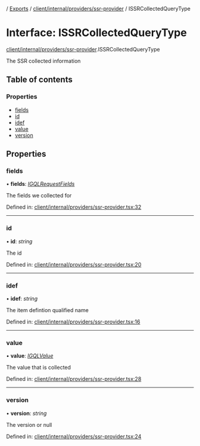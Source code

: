 [](../README.md) / [Exports](../modules.md) / [client/internal/providers/ssr-provider](../modules/client_internal_providers_ssr_provider.md) / ISSRCollectedQueryType

# Interface: ISSRCollectedQueryType

[client/internal/providers/ssr-provider](../modules/client_internal_providers_ssr_provider.md).ISSRCollectedQueryType

The SSR collected information

## Table of contents

### Properties

- [fields](client_internal_providers_ssr_provider.issrcollectedquerytype.md#fields)
- [id](client_internal_providers_ssr_provider.issrcollectedquerytype.md#id)
- [idef](client_internal_providers_ssr_provider.issrcollectedquerytype.md#idef)
- [value](client_internal_providers_ssr_provider.issrcollectedquerytype.md#value)
- [version](client_internal_providers_ssr_provider.issrcollectedquerytype.md#version)

## Properties

### fields

• **fields**: [*IGQLRequestFields*](gql_querier.igqlrequestfields.md)

The fields we collected for

Defined in: [client/internal/providers/ssr-provider.tsx:32](https://github.com/onzag/itemize/blob/5fcde7cf/client/internal/providers/ssr-provider.tsx#L32)

___

### id

• **id**: *string*

The id

Defined in: [client/internal/providers/ssr-provider.tsx:20](https://github.com/onzag/itemize/blob/5fcde7cf/client/internal/providers/ssr-provider.tsx#L20)

___

### idef

• **idef**: *string*

The item defintion qualified name

Defined in: [client/internal/providers/ssr-provider.tsx:16](https://github.com/onzag/itemize/blob/5fcde7cf/client/internal/providers/ssr-provider.tsx#L16)

___

### value

• **value**: [*IGQLValue*](gql_querier.igqlvalue.md)

The value that is collected

Defined in: [client/internal/providers/ssr-provider.tsx:28](https://github.com/onzag/itemize/blob/5fcde7cf/client/internal/providers/ssr-provider.tsx#L28)

___

### version

• **version**: *string*

The version or null

Defined in: [client/internal/providers/ssr-provider.tsx:24](https://github.com/onzag/itemize/blob/5fcde7cf/client/internal/providers/ssr-provider.tsx#L24)
